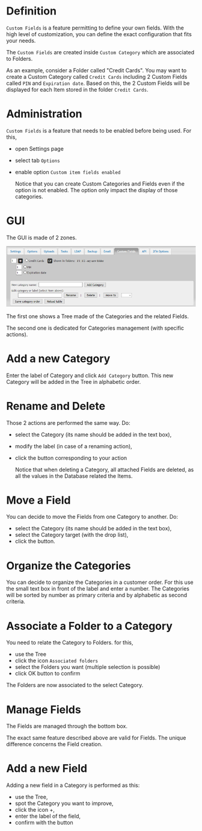 
# Definition

`Custom Fields` is a feature permitting to define your own fields. With the high level of customization, you  can define the exact configuration that fits your needs.

The `Custom Fields` are created inside `Custom Category` which are associated to Folders.

  As an example, consider a Folder called "Credit Cards". You may want to create a Custom Category called `Credit Cards` including 2 Custom Fields called `PIN` and `Expiration date`.
  Based on this, the 2 Custom Fields will be displayed for each Item stored in the folder `Credit Cards`.

# Administration

`Custom Fields` is a feature that needs to be enabled before being used. For this, 

* open Settings page 
* select tab `Options`
* enable option `Custom item fields enabled`

	Notice that you can create Custom Categories and Fields even if the option is not enabled. The option only impact the display of those categories.

# GUI

The GUI is made of 2 zones. 

![Screenshot](../img/feat-cusf-1.png)

The first one shows a Tree made of the Categories and the related Fields.

The second one is dedicated for Categories management (with specific actions).

# Add a new Category

Enter the label of Category and click `Add Category` button.
This new Category will be added in the Tree in alphabetic order.

# Rename and Delete

Those 2 actions are performed the same way. Do:

* select the Category (its name should be added in the text box),
* modify the label (in case of a renaming action),
* click the button corresponding to your action

	Notice that when deleting a Category, all attached Fields are deleted, as all the values in the Database related the Items.

# Move a Field

You can decide to move the Fields from one Category to another. Do:

* select the Category (its name should be added in the text box),
* select the Category target (with the drop list),
* click the button.

# Organize the Categories

You can decide to organize the Categories in a customer order. For this use the small text box in front of the label and enter a number.
The Categories will be sorted by number as primary criteria and by alphabetic as second criteria. 

# Associate a Folder to a Category

You need to relate the Category to Folders. for this,

* use the Tree
* click the icon `Associated folders`
* select the Folders you want (multiple selection is possible)
* click OK button to confirm

The Folders are now associated to the select Category.

# Manage Fields

The Fields are managed through the bottom box.

The exact same feature described above are valid for Fields. The unique difference concerns the Field creation.

# Add a new Field

Adding a new field in a Category is performed as this:

* use the Tree,
* spot the Category you want to improve,
* click the icon +,
* enter the label of the field,
* confirm with the button